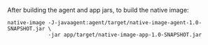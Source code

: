 After building the agent and app jars, to build the native image:

```
native-image -J-javaagent:agent/target/native-image-agent-1.0-SNAPSHOT.jar \
             -jar app/target/native-image-app-1.0-SNAPSHOT.jar
```
